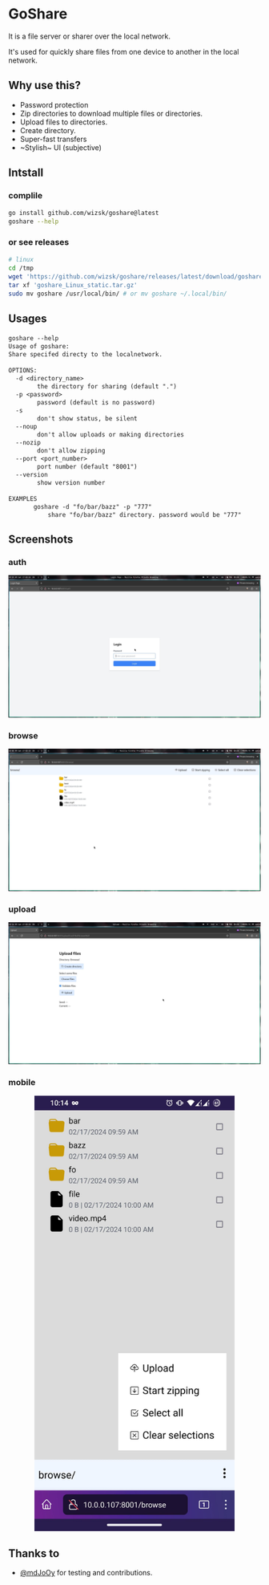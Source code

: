 # GoShare

It is a file server or sharer over the local network.

It's used for quickly share files from one device to another in the local network.

## Why use this?

- Password protection
- Zip directories to download multiple files or directories.
- Upload files to directories.
- Create directory.
- Super-fast transfers
- ~Stylish~ UI (subjective)


## Intstall

### complile

```bash
go install github.com/wizsk/goshare@latest
goshare --help
```

### or see releases

```bash
# linux
cd /tmp
wget 'https://github.com/wizsk/goshare/releases/latest/download/goshare_Linux_static.tar.gz'
tar xf 'goshare_Linux_static.tar.gz'
sudo mv goshare /usr/local/bin/ # or mv goshare ~/.local/bin/
```

## Usages

```
goshare --help
Usage of goshare:
Share specifed directy to the localnetwork.

OPTIONS:
  -d <directory_name>
        the directory for sharing (default ".")
  -p <password>
        password (default is no password)
  -s
        don't show status, be silent
  --noup
        don't allow uploads or making directories
  --nozip
        don't allow zipping
  --port <port_number>
        port number (default "8001")
  --version
        show version number

EXAMPLES
       goshare -d "fo/bar/bazz" -p "777"
           share "fo/bar/bazz" directory. password would be "777"

```

## Screenshots

### auth

![auth](/demo/img/auth.jpg)

### browse

![browse](/demo/img/browse.jpg)

### upload

![upload](/demo/img/up.jpg)

### mobile

<div align="center" style="width: 100%;">
 <img alt="mobile browse menu" src="demo/img/mobile_browse+menu.jpg" style="max-width:400px;">
</div>


## Thanks to

- [@mdJoOy](https://github.com/mdJoOy) for testing and contributions.